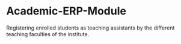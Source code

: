 # Academic-ERP-Module
Registering enrolled students as teaching assistants by the different teaching faculties of the institute.
